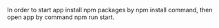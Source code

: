 In order to start app install npm packages by npm install command, then open app by command npm run start.




